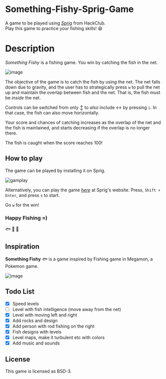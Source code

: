 # Something-Fishy-Sprig-Game
A game to be played using [*Sprig*](https://sprig.hackclub.com) from HackClub. 
<br>
Play this game to practice your fishing skills! :laughing:

# Description
*Something Fishy* is a fishing game. You win by catching the fish in the net. 

![image](https://github.com/user-attachments/assets/9d135549-a742-4c18-8eb3-e8a118075cdd)

The objective of the game is to catch the fish by using the net. The net falls down due to gravity, and the user has to strategically press `w` to pull the net up and maintain the overlap between fish and the net. That is, the fish must be *inside* the net.

Controls can be switched from only :arrow_up_down: to *also* include :left_right_arrow: by pressing `i`.  In that case, the fish can also move horizontally. 

Your score and chances of catching increases as the overlap of the net and the fish is maintained, and starts decreasing if the overlap is no longer there. 

The fish is caught when the score reaches 100!

## How to play
The game can be played by installing it on Sprig. 

![gamplay](https://github.com/user-attachments/assets/9da1a354-bdb8-4fae-a521-9d43ddd4f558)

Alternatively, you can play the game [*here*](https://sprig.hackclub.com/share/tzt4M1tjT0kMtsc39kjZ) at Sprig's website. Press, `Shift + Enter`, and press `s` to start. 

Go `w` for the win!

### Happy Fishing =)
:fish: :tropical_fish: :blowfish:


## Inspiration

**Something Fishy** :fish: is a game inspired by Fishing game in Megamon, a Pokemon game. 

![image](https://github.com/user-attachments/assets/84d2a4c9-2032-49ae-a7ed-b31fefaa6fae)

## Todo List

- [x] Speed levels 
- [ ] Level with fish intelligence (move away from the net) 
- [x] Level with moving left and right 
- [x] Add rocks and design 
- [x] Add person with rod fishing on the right 
- [x] Fish designs with levels 
- [x] Level maps, make it turbulent etc with colors 
- [x] Add music and sounds

## License
This game is licensed as BSD-3. 


